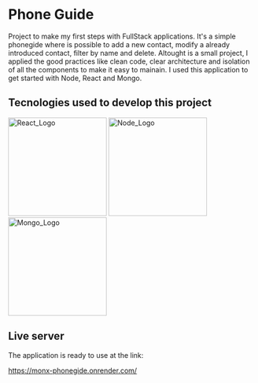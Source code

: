 # Phone Guide

Project to make my first steps with FullStack applications. It's a simple phonegide where is possible to add a new contact, modify a already introduced contact, filter by name and delete. 
Altought is a small project, I applied the good practices like clean code, clear architecture and isolation of all the components to make it easy to mainain.
I used this application to get started with Node, React and Mongo.

## Tecnologies used to develop this project

<img src="https://blog.wildix.com/wp-content/uploads/2020/06/react-logo.jpg" alt="React_Logo" width="200"/>

<img src="https://upload.wikimedia.org/wikipedia/commons/d/d9/Node.js_logo.svg" alt="Node_Logo" width="200"/>

<img src="https://upload.wikimedia.org/wikipedia/commons/thumb/e/eb/Mongodb-ar21.svg/640px-Mongodb-ar21.svg.png" alt="Mongo_Logo" width="200"/>

## Live server

The application is ready to use at the link:

https://monx-phonegide.onrender.com/
